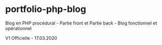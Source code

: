 # portfolio-php-blog
Blog en PHP procédural - Partie front et Partie back - Blog fonctionnel et opérationnel

V1 Officielle - 17.03.2020